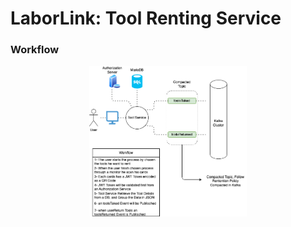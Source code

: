 # LaborLink: Tool Renting Service

### Workflow

<div style="text-align: center;">
  <img src="workflow.png" alt="Centered Image" style="width: 50%;"/>
</div>
